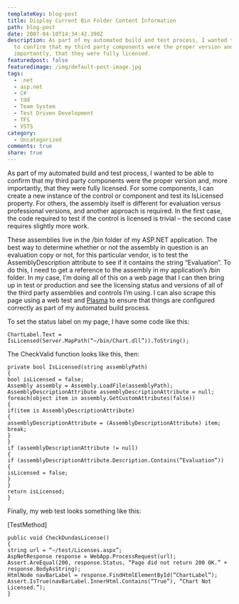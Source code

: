 ```yaml
---
templateKey: blog-post
title: Display Current Bin Folder Content Information
path: blog-post
date: 2007-04-10T14:34:42.390Z
description: As part of my automated build and test process, I wanted to be able
  to confirm that my third party components were the proper version and, more
  importantly, that they were fully licensed.
featuredpost: false
featuredimage: /img/default-post-image.jpg
tags:
  - .net
  - asp.net
  - C#
  - tdd
  - Team System
  - Test Driven Development
  - TFS
  - VSTS
category:
  - Uncategorized
comments: true
share: true
---
```

<!--StartFragment-->

As part of my automated build and test process, I wanted to be able to confirm that my third party components were the proper version and, more importantly, that they were fully licensed. For some components, I can create a new instance of the control or component and test its IsLicensed property. For others, the assembly itself is different for evaluation versus professional versions, and another approach is required. In the first case, the code required to test if the control is licensed is trivial – the second case requires slightly more work.

These assemblies live in the /bin folder of my ASP.NET application. The best way to determine whether or not the assembly in question is an evaluation copy or not, for this particular vendor, is to test the AssemblyDescription attribute to see if it contains the string “Evaluation”. To do this, I need to get a reference to the assembly in my application’s /bin folder. In my case, I’m doing all of this on a web page that I can then bring up in test or production and see the licensing status and versions of all of the third party assemblies and controls I’m using. I can also scrape this page using a web test and [Plasma](http://codeplex.com/plasma) to ensure that things are configured correctly as part of my automated build process.

To set the status label on my page, I have some code like this:

<!--EndFragment-->

```
ChartLabel.Text = IsLicensed(Server.MapPath(“~/bin/Chart.dll”)).ToString();
```

<!--StartFragment-->

The CheckValid function looks like this, then:

<!--EndFragment-->

```
private bool IsLicensed(string assemblyPath)
{
bool isLicensed = false;
Assembly assembly = Assembly.LoadFile(assemblyPath);
AssemblyDescriptionAttribute assemblyDescriptionAttribute = null;
foreach(object item in assembly.GetCustomAttributes(false))
{
if(item is AssemblyDescriptionAttribute)
{
assemblyDescriptionAttribute = (AssemblyDescriptionAttribute) item;
break;
}
}
if (assemblyDescriptionAttribute != null)
{
if (assemblyDescriptionAttribute.Description.Contains(“Evaluation”))
{
isLicensed = false;
}
}
return isLicensed;
}
```

<!--StartFragment-->

Finally, my web test looks something like this:

\[TestMethod]

<!--EndFragment-->

```
public void CheckDundasLicense()
{
string url = “~/test/Licenses.aspx”;
AspNetResponse response = WebApp.ProcessRequest(url);
Assert.AreEqual(200, response.Status, “Page did not return 200 OK.” + response.BodyAsString);
HtmlNode navBarLabel = response.FindHtmlElementById(“ChartLabel”);
Assert.IsTrue(navBarLabel.InnerHtml.Contains(“True”), “Chart Not Licensed.”);
}
```